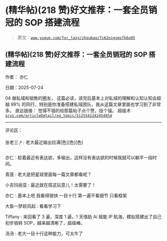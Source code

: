 # (精华帖)(218 赞)好文推荐：一套全员销冠的 SOP 搭建流程

> 原文：[`www.yuque.com/for_lazy/zhoubao/fc62oigsmsfk6o85`](https://www.yuque.com/for_lazy/zhoubao/fc62oigsmsfk6o85)

## (精华帖)(218 赞)好文推荐：一套全员销冠的 SOP 搭建流程

作者： 亦仁

日期：2025-07-24

04 做私域和销售的圈友， 这篇必读，读完后基本上对私域的理解和认知认知会超越 99% 的同行，特别是你准备搭建私域团队，我从这篇文章里面也学习到了非常多。
直达链接： 觉得不错的给那篇帖子点个赞，投个锚。
超级术[`scys.com/articleDetail/xq_topic/5125541242454854`](https://scys.com/articleDetail/xq_topic/5125541242454854)

* * *

评论区：

张老三 ཌ : 老大最近输出拉满[色][色][色]

亦仁 : 趁着最近有表达欲，多输出，这样没有表达欲的时候我就可以躺平一段时间。

青莲 : 老大是把星球里面每一篇文章都看呢？

小吉玛丽亚 : 最近就在搭这玩意儿！太需要了！

亦仁 : 基本上吧 我看得很快 一目十行 第一遍不看细节 只看框架

大鱼一梦趁风起 : 看看学习下

Tiffany : 来回看了 3 遍，深度 1 遍，1 天借助 Ai 赋能 IP 航海，模拟搭建出了自己初步销转 SOP，越来越清晰了，超级棒。

汤汤 : 老大一目十行这种能力，可太牛了